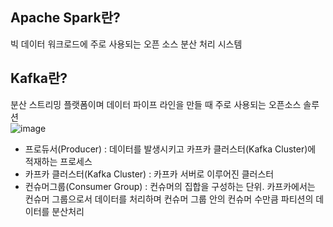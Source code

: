 ## Apache Spark란?
빅 데이터 워크로드에 주로 사용되는 오픈 소스 분산 처리 시스템

## Kafka란?
분산 스트리밍 플랫폼이며 데이터 파이프 라인을 만들 때 주로 사용되는 오픈소스 솔루션   
![image](https://user-images.githubusercontent.com/72377237/127512643-8b083f0a-5554-4dab-bdbb-1fcbb36241dd.png)
- 프로듀서(Producer) : 데이터를 발생시키고 카프카 클러스터(Kafka Cluster)에 적재하는 프로세스
- 카프카 클러스터(Kafka Cluster) : 카프카 서버로 이루어진 클러스터
- 컨슈머그룹(Consumer Group) : 컨슈머의 집합을 구성하는 단위. 카프카에서는 컨슈머 그룹으로서 데이터를 처리하며 컨슈머 그룹 안의 컨슈머 수만큼 파티션의 데이터를 분산처리
